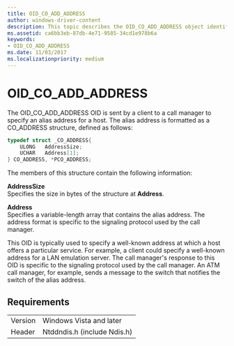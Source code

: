 ```yaml
---
title: OID_CO_ADD_ADDRESS
author: windows-driver-content
description: This topic describes the OID_CO_ADD_ADDRESS object identifier (OID).
ms.assetid: ca6bb3eb-87db-4e71-9585-34cd1e978b6a
keywords:
- OID_CO_ADD_ADDRESS
ms.date: 11/03/2017
ms.localizationpriority: medium
---
```


# OID_CO_ADD_ADDRESS

The OID_CO_ADD_ADDRESS OID is sent by a client to a call manager to specify an alias address for a host. The alias address is formatted as a CO_ADDRESS structure, defined as follows:

```c++
typedef struct _CO_ADDRESS{
    ULONG   AddressSize;
    UCHAR   Address[1];
} CO_ADDRESS, *PCO_ADDRESS;
```

The members of this structure contain the following information:

**AddressSize**  
Specifies the size in bytes of the structure at **Address**.

**Address**  
Specifies a variable-length array that contains the alias address. The address format is specific to the signaling protocol used by the call manager.

This OID is typically used to specify a well-known address at which a host offers a particular service. For example, a client could specify a well-known address for a LAN emulation server. The call manager's response to this OID is specific to the signaling protocol used by the call manager. An ATM call manager, for example, sends a message to the switch that notifies the switch of the alias address.


## Requirements

| | |
| --- | --- |
| Version | Windows Vista and later |
| Header | Ntddndis.h (include Ndis.h) |

